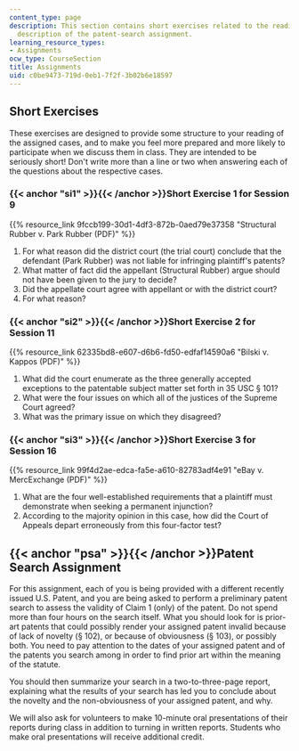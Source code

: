 ```yaml
---
content_type: page
description: This section contains short exercises related to the readings, and a
  description of the patent-search assignment.
learning_resource_types:
- Assignments
ocw_type: CourseSection
title: Assignments
uid: c0be9473-719d-0eb1-7f2f-3b02b6e18597
---
```


Short Exercises
---------------

These exercises are designed to provide some structure to your reading of the assigned cases, and to make you feel more prepared and more likely to participate when we discuss them in class. They are intended to be seriously short! Don't write more than a line or two when answering each of the questions about the respective cases.

### {{< anchor "si1" >}}{{< /anchor >}}Short Exercise 1 for Session 9

{{% resource_link 9fccb199-30d1-4df3-872b-0aed79e37358 "Structural Rubber v. Park Rubber (PDF)" %}}

1.  For what reason did the district court (the trial court) conclude that the defendant (Park Rubber) was not liable for infringing plaintiff's patents?
2.  What matter of fact did the appellant (Structural Rubber) argue should not have been given to the jury to decide?
3.  Did the appellate court agree with appellant or with the district court?
4.  For what reason?

### {{< anchor "si2" >}}{{< /anchor >}}Short Exercise 2 for Session 11

{{% resource_link 62335bd8-e607-d6b6-fd50-edfaf14590a6 "Bilski v. Kappos (PDF)" %}}

1.  What did the court enumerate as the three generally accepted exceptions to the patentable subject matter set forth in 35 USC § 101?
2.  What were the four issues on which all of the justices of the Supreme Court agreed?
3.  What was the primary issue on which they disagreed?

### {{< anchor "si3" >}}{{< /anchor >}}Short Exercise 3 for Session 16

{{% resource_link 99f4d2ae-edca-fa5e-a610-82783adf4e91 "eBay v. MercExchange (PDF)" %}}

1.  What are the four well-established requirements that a plaintiff must demonstrate when seeking a permanent injunction?
2.  According to the majority opinion in this case, how did the Court of Appeals depart erroneously from this four-factor test?

{{< anchor "psa" >}}{{< /anchor >}}Patent Search Assignment
-----------------------------------------------------------

For this assignment, each of you is being provided with a different recently issued U.S. Patent, and you are being asked to perform a preliminary patent search to assess the validity of Claim 1 (only) of the patent. Do not spend more than four hours on the search itself. What you should look for is prior-art patents that could possibly render your assigned patent invalid because of lack of novelty (§ 102), or because of obviousness (§ 103), or possibly both. You need to pay attention to the dates of your assigned patent and of the patents you search among in order to find prior art within the meaning of the statute.

You should then summarize your search in a two-to-three-page report, explaining what the results of your search has led you to conclude about the novelty and the non-obviousness of your assigned patent, and why.

We will also ask for volunteers to make 10-minute oral presentations of their reports during class in addition to turning in written reports. Students who make oral presentations will receive additional credit.